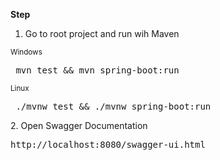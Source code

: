 <b>Step</b>
1. Go to root project and run wih Maven 
<p><small>Windows</small></p>
<span><pre> mvn test && mvn spring-boot:run</pre></span>
<p><small>Linux</small></p>
<span><pre> ./mvnw test && ./mvnw spring-boot:run</pre></span>
2. Open Swagger Documentation <pre>http://localhost:8080/swagger-ui.html</pre>
  
